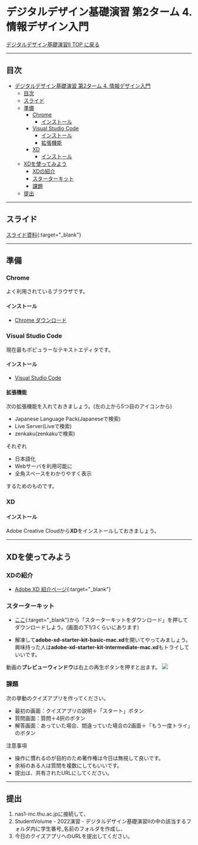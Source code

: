 # デジタルデザイン基礎演習 第2ターム 4. 情報デザイン入門

[デジタルデザイン基礎演習II TOP に戻る](./index.md)

---
## 目次

- [デジタルデザイン基礎演習 第2ターム 4. 情報デザイン入門](#デジタルデザイン基礎演習-第2ターム-4-情報デザイン入門)
  - [目次](#目次)
  - [スライド](#スライド)
  - [準備](#準備)
    - [Chrome](#chrome)
      - [インストール](#インストール)
    - [Visual Studio Code](#visual-studio-code)
      - [インストール](#インストール-1)
      - [拡張機能](#拡張機能)
    - [XD](#xd)
      - [インストール](#インストール-2)
  - [XDを使ってみよう](#xdを使ってみよう)
    - [XDの紹介](#xdの紹介)
    - [スターターキット](#スターターキット)
    - [課題](#課題)
  - [提出](#提出)

---

## スライド

[スライド資料](./dd2_04slide.pdf){:target="_blank"}

---
## 準備

### Chrome
よく利用されているブラウザです。
#### インストール
- [Chrome ダウンロード](https://www.google.com/intl/ja_jp/chrome/)

### Visual Studio Code
現在最もポピュラーなテキストエディタです。
#### インストール
- [Visual Studio Code](https://azure.microsoft.com/ja-jp/products/visual-studio-code/)

#### 拡張機能
次の拡張機能を入れておきましょう。(左の上から5つ目のアイコンから)
- Japanese Language Pack(Japaneseで検索)
- Live Server(Liveで検索)
- zenkaku(zenkakuで検索)

それぞれ
- 日本語化
- Webサーバを利用可能に
- 全角スペースをわかりやすく表示

するためのものです。

### XD

#### インストール
Adobe Creative Cloudから**XD**をインストールしておきましょう。

---
## XDを使ってみよう
### XDの紹介
- [Adobe XD 紹介ページ](https://www.adobe.com/jp/products/xd.html){:target="_blank"}

### スターターキット
- [ここ](https://www.adobe.com/jp/products/xd.html){:target="_blank"}から「スターターキットをダウンロード」を押してダウンロードしよう。(画面の下1/3くらいにあります)

- 解凍して**adobe-xd-starter-kit-basic-mac.xd**を開いてやってみましょう。興味持った人は**adobe-xd-starter-kit-intermediate-mac.xd**もトライしていいです。

動画の**プレビューウィンドウ**は右上の再生ボタンを押すと出ます。
[![](https://img.youtube.com/vi/_4KMX-Iwmow/0.jpg)](https://www.youtube.com/watch?v=_4KMX-Iwmow)

### 課題
次の挙動のクイズアプリを作ってください。
- 最初の画面：クイズアプリの説明＋「スタート」ボタン
- 質問画面：質問＋4択のボタン
- 解答画面：あっていた場合、間違っていた場合の2画面＋「もう一度トライ」のボタン

注意事項
- 操作に慣れるのが目的のため著作権は今日は無視して良いです。
- 余裕のある人は質問を複数にしてもいいです。
- 提出は、共有されたURLにしてください。


---
## 提出

1. nas1-mc.thu.ac.jpに接続して、
2. StudentVolume - 2022演習 - デジタルデザイン基礎演習IIの中の該当するフォルダ内に学生番号_名前のフォルダを作成し、
3. 今日のクイズアプリへのURLを提出してください。



